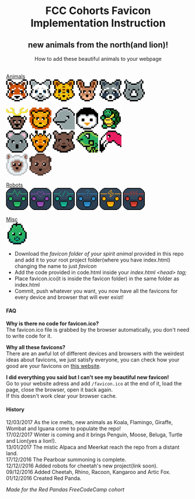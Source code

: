 <h1 align="center">FCC Cohorts Favicon Implementation Instruction</h1>
<h2 align="center">new animals from the north(and lion)!</h2>
<p align="center">How to add these beautiful animals to your webpage<br><br>


<a href="./animals">Animals</a><br>
<img src="./animals/red-panda/apple-touch-icon-60x60.png" title="Red Panda" alt="Red Panda">
<img src="./animals/artic-fox/apple-touch-icon-60x60.png" title="Artic Fox" alt="Artic Fox">
<img src="./animals/cheetah/apple-touch-icon-60x60.png" title="Cheetah" alt="Cheetah">
<img src="./animals/kangaroo/apple-touch-icon-60x60.png" title="Kangaroo" alt="Kangaroo">
<img src="./animals/racoon/apple-touch-icon-60x60.png" title="Racoon" alt="Racoon">
<img src="./animals/rhino/apple-touch-icon-60x60.png" title="Rhino" alt="Rhino"><br>

<img src="./animals/moose/apple-touch-icon-60x60.png" title="Moose" alt="Moose">
<img src="./animals/lion/apple-touch-icon-60x60.png" title="Lion" alt="Lion">
<img src="./animals/beluga/apple-touch-icon-60x60.png" title="Beluga" alt="Beluga">
<img src="./animals/penguin/apple-touch-icon-60x60.png" title="Penguin" alt="Penguin">
<img src="./animals/turtle/apple-touch-icon-60x60.png" title="Turtle" alt="Turtle"><br>

<img src="./animals/koala/apple-touch-icon-60x60.png" title="Koala" alt="Koala">
<img src="./animals/giraffe/apple-touch-icon-60x60.png" title="Giraffe" alt="Giraffe">
<img src="./animals/wombat/apple-touch-icon-60x60.png" title="Wombat" alt="Wombat">
<img src="./animals/iguana/apple-touch-icon-60x60.png" title="Iguana" alt="Iguana">
<img src="./animals/flamingo/apple-touch-icon-60x60.png" title="Flamingo" alt="Flamingo"><br>

<img src="./animals/alpaca/apple-touch-icon-60x60.png" title="Alpaca" alt="Alpaca">
<img src="./animals/meerkat/apple-touch-icon-60x60.png" title="Meerkat" alt="Meerkat"><br>

<a href="./robots">Robots</a><br>
<img src="./robots/chat-robot-life/apple-touch-icon-60x60.png" title="Happy Robot" alt="Happy Robot">
<img src="./robots/chat-robot-love/apple-touch-icon-60x60.png" title="Love Robot" alt="Love Robot">
<img src="./robots/chat-robot-coder/apple-touch-icon-60x60.png" title="WebDev Robot" alt="WebDev Robot">
<img src="./robots/chat-robot-genie/apple-touch-icon-60x60.png" title="Genie Robot" alt="Genie Robot">
<img src="./robots/chat-robot-flash/apple-touch-icon-60x60.png" title="Flash Robot" alt="Flash Robot">
<img src="./robots/chat-robot-angry/apple-touch-icon-60x60.png" title="Angry Robot" alt="Angry Robot"><br>

<a href="./misc">Misc</a><br>
<img src="./misc/the-pearboar/apple-touch-icon-60x60.png" title="Pearboar!" alt="Pearboar!"></p>

<ul>
<li>Download the <i>favicon folder of your spirit animal</i> provided in this repo and add it to your root project folder(where you have index.html) changing the name to just <i>favicon</i></li>
<li>Add the code provided in code.html inside your <i>index.html &lt;head&gt; tag;</i></li>
<li>Place favicon.ico(it is inside the favicon folder) in the same folder as index.html</li>
<li>Commit, push whatever you want, you now have all the favicons for every device and browser that will ever exist!</li>
</ul>

<h4>FAQ</h4>
<p><b>Why is there no code for favicon.ico?</b><br>
The favicon.ico file is grabbed by the browser automatically, you don't need to write code for it.<br>


<b>Why all these favicons?</b><br>
There are an awful lot of different devices and browsers with the weirdest ideas about favicons, we just satisfy everyone, you can check how your good are your favicons on <a href="http://www.favicomatic.com/favicon-test">this website</a>.<br>


<b>I did everything you said but I can't see my beautiful new favicon!</b><br>
Go to your website adress and add <code>/favicon.ico</code> at the end of it, load the page, close the browser, open it back again.<br>
If this doesn't work clear your browser cache.</p>


<h4>History</h4>
<p>
12/03/2017 As the ice melts, new animals as Koala, Flamingo, Giraffe, Wombat and Iguana come to populate the repo!<br>
17/02/2017 Winter is coming and it brings Penguin, Moose, Beluga, Turtle and Lion(yes a lion!).<br>
13/01/2017 The mistic Alpaca and Meerkat reach the repo from a distant land.<br>
17/12/2016 The Pearboar summoning is complete.<br>
12/12//2016 Added robots for cheetah's new project(link soon).<br>
09/12/2016 Added Cheetah, Rhino, Racoon, Kangaroo and Artic Fox.<br>
01/12/2016 Created Red Panda.</p>

<i>Made for the Red Pandas FreeCodeCamp cohort</i></p>
